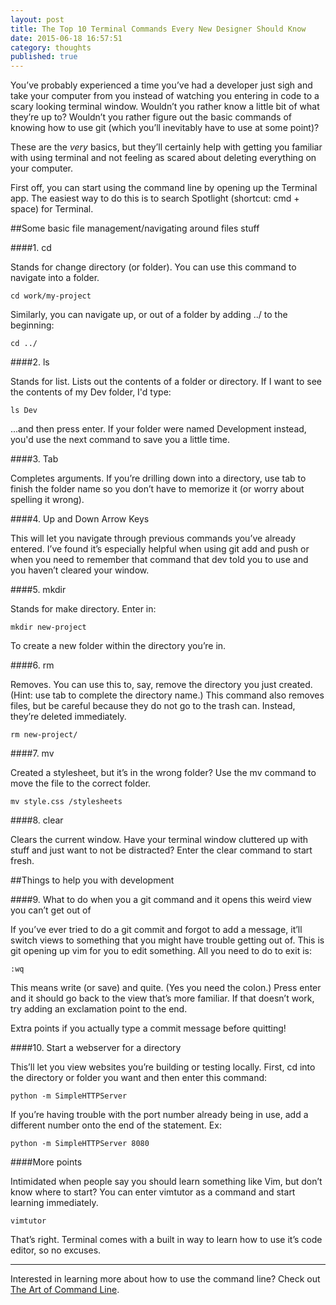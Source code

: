 ```yaml
---
layout: post
title: The Top 10 Terminal Commands Every New Designer Should Know
date: 2015-06-18 16:57:51
category: thoughts
published: true
---
```


You’ve probably experienced a time you’ve had a developer just sigh and take your computer from you instead of watching you entering in code to a scary looking terminal window. Wouldn’t you rather know a little bit of what they’re up to? Wouldn’t you rather figure out the basic commands of knowing how to use git (which you’ll inevitably have to use at some point)? 

These are the *very* basics, but they’ll certainly help with getting you familiar with using terminal and not feeling as scared about deleting everything on your computer.

First off, you can start using the command line by opening up the Terminal app. The easiest way to do this is to search Spotlight (shortcut: cmd + space) for Terminal.

##Some basic file management/navigating around files stuff

####1. cd

Stands for change directory (or folder). You can use this command to navigate into a folder.

```
cd work/my-project
```

Similarly, you can navigate up, or out of a folder by adding ../ to the beginning:

```
cd ../
```

####2. ls

Stands for list. Lists out the contents of a folder or directory. If I want to see the contents of my Dev folder, I'd type:

```
ls Dev
```
...and then press enter. If your folder were named Development instead, you'd use the next command to save you a little time.

####3. Tab

Completes arguments. If you’re drilling down into a directory, use tab to finish the folder name so you don’t have to memorize it (or worry about spelling it wrong).

####4. Up and Down Arrow Keys

This will let you navigate through previous commands you’ve already entered. I’ve found it’s especially helpful when using git add and push or when you need to remember that command that dev told you to use and you haven’t cleared your window.

####5. mkdir

Stands for make directory. Enter in:

```
mkdir new-project
```

To create a new folder within the directory you’re in.

####6. rm

Removes. You can use this to, say, remove the directory you just created. (Hint: use tab to complete the directory name.) This command also removes files, but be careful because they do not go to the trash can. Instead, they’re deleted immediately.

```
rm new-project/
```

####7. mv

Created a stylesheet, but it’s in the wrong folder? Use the mv command to move the file to the correct folder.

```
mv style.css /stylesheets
```

####8. clear

Clears the current window. Have your terminal window cluttered up with stuff and just want to not be distracted? Enter the clear command to start fresh.

##Things to help you with development

####9. What to do when you a git command and it opens this weird view you can’t get out of

If you’ve ever tried to do a git commit and forgot to add a message, it’ll switch views to something that you might have trouble getting out of. This is git opening up vim for you to edit something. All you need to do to exit is:

```
:wq
```
This means write (or save) and quite. (Yes you need the colon.) Press enter and it should go back to the view that’s more familiar. If that doesn’t work, try adding an exclamation point to the end.

Extra points if you actually type a commit message before quitting!

####10. Start a webserver for a directory

This’ll let you view websites you’re building or testing locally. First, cd into the directory or folder you want and then enter this command:

```
python -m SimpleHTTPServer
```

If you’re having trouble with the port number already being in use, add a different number onto the end of the statement. Ex:

```
python -m SimpleHTTPServer 8080
```

####More points

Intimidated when people say you should learn something like Vim, but don’t know where to start? You can enter vimtutor as a command and start learning immediately. 

```
vimtutor
```

That’s right. Terminal comes with a built in way to learn how to use it’s code editor, so no excuses.

---

Interested in learning more about how to use the command line? Check out [The Art of Command Line](https://github.com/jlevy/the-art-of-command-line).